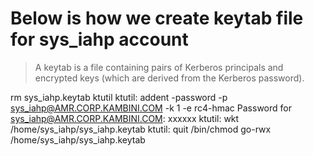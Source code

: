 # Below is how we create keytab file for sys_iahp account 
> A keytab is a file containing pairs of Kerberos principals and encrypted keys (which are derived from the Kerberos password). 
>
rm sys_iahp.keytab
ktutil
ktutil:  addent -password -p sys_iahp@AMR.CORP.KAMBINI.COM -k 1 -e rc4-hmac
 Password for sys_iahp@AMR.CORP.KAMBINI.COM: xxxxxx 
ktutil:  wkt /home/sys_iahp/sys_iahp.keytab
ktutil:  quit
/bin/chmod go-rwx /home/sys_iahp/sys_iahp.keytab